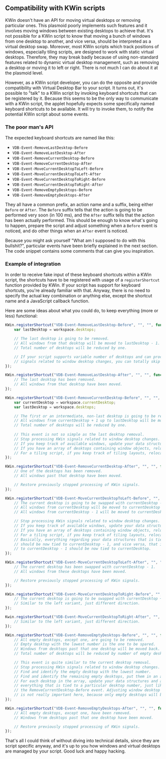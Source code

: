 ## Compatibility with KWin scripts
KWin doesn't have an API for moving virtual desktops or removing particular ones. This plasmoid poorly implements such features and it involves moving windows between existing desktops to achieve that. It's not possible for a KWin script to know that moving a bunch of windows from one desktop to another, and vice versa, should be interpreted as a virtual desktop swap. Moreover, most KWin scripts which track positions of windows, especially tiling scripts, are designed to work with static virtual desktops. Therefore, they may break badly because of using non-standard features related to dynamic virtual desktop management, such as removing a desktop or moving it to left or right. There is not much I can do about it at the plasmoid level.

However, as a KWin script developer, you can do the opposite and provide compatibility with Virtual Desktop Bar to your script. It turns out, it's possible to "talk" to a KWin script by invoking keyboard shortcuts that can be registered by it. Because this seems to be the only way to communicate with a KWin script, the applet hopefully expects some specifically named keyboard shortcuts to be available. It will try to invoke them, to notify the potential KWin script about some events.

### The poor man's API
The expected keyboard shortcuts are named like this:
* `VDB-Event-RemoveLastDesktop-Before`
* `VDB-Event-RemoveLastDesktop-After`
* `VDB-Event-RemoveCurrentDesktop-Before`
* `VDB-Event-RemoveCurrentDesktop-After`
* `VDB-Event-MoveCurrentDesktopToLeft-Before`
* `VDB-Event-MoveCurrentDesktopToLeft-After`
* `VDB-Event-MoveCurrentDesktopToRight-Before`
* `VDB-Event-MoveCurrentDesktopToRight-After`
* `VDB-Event-RemoveEmptyDesktops-Before`
* `VDB-Event-RemoveEmptyDesktops-After`

They all have a common prefix, an action name and a suffix, being either `Before` or `After`. The `Before` suffix tells that the action is going to be performed very soon (in 100 ms), and the `After` suffix tells that the action has been actually performed. This should be enough to know what's going to happen, prepare the script and adjust something when a `Before` event is noticed, and do other things when an `After` event is noticed.

Because you might ask yourself "What am I supposed to do with this bullshit?", particular events have been briefly explained in the next section. The code snippet contains some comments that can give you inspiration.

### Example of integration
In order to receive fake input of these keyboard shortcuts within a KWin script, the shortcuts have to be registered with usage of a `registerShortcut` function provided by KWin. If your script has support for keyboard shortcuts, you're already familiar with that. Anyway, there is no need to specify the actual key combination or anything else, except the shortcut name and a JavaScript callback function.

Here are some ideas about what you could do, to keep everything (more or less) functional:
```javascript
KWin.registerShortcut("VDB-Event-RemoveLastDesktop-Before", "", "", function() {
    var lastDesktop = workspace.desktops;

    // The last desktop is going to be removed.
    // All windows from that desktop will be moved to lastDesktop - 1.
    // Total number of desktops will be reduced by one.

    // If your script supports variable number of desktops and can process KWin
    // signals related to window desktop changes, you can totally skip this event.
});

KWin.registerShortcut("VDB-Event-RemoveLastDesktop-After", "", "", function() {
    // The last desktop has been removed.
    // All windows from that desktop have been moved.
});

KWin.registerShortcut("VDB-Event-RemoveCurrentDesktop-Before", "", "", function() {
    var currentDesktop = workspace.currentDesktop;
    var lastDesktop = workspace.desktops;

    // The first or an intermediate, non-last desktop is going to be removed.
    // All windows from currentDesktop + 1 up to lastDesktop will be moved one desktop back.
    // Total number of desktops will be reduced by one.
    
    // This event is not so simple as the last desktop removal.
    // Stop processing KWin signals related to window desktop changes.
    // If you keep track of available windows, update your data structures.
    // If you have an array of desktops containing window objects, relocate them.
    // For a tiling script, if you keep track of tiling layouts, relocate them as well.
});

KWin.registerShortcut("VDB-Event-RemoveCurrentDesktop-After", "", "", function() {
    // One of the desktops has been removed.
    // All windows past that desktop have been moved.

    // Restore previously stopped processing of KWin signals.
});

KWin.registerShortcut("VDB-Event-MoveCurrentDesktopToLeft-Before", "", "", function() {
    // The current desktop is going to be swapped with currentDesktop - 1.
    // All windows from currentDesktop will be moved to currentDesktop - 1.
    // All windows from currentDesktop - 1 will be moved to currentDesktop.

    // Stop processing KWin signals related to window desktop changes.
    // If you keep track of available windows, update your data structures.
    // If you have an array of desktops containing window objects, relocate them.
    // For a tiling script, if you keep track of tiling layouts, relocate them as well.
    // Basically, everything regarding your data structures that is tied to currentDesktop
    // should be now tied to currentDesktop - 1, and vice versa, that is, everything tied
    // to currentDesktop - 1 should be now tied to currentDesktop.
});

KWin.registerShortcut("VDB-Event-MoveCurrentDesktopToLeft-After", "", "", function() {
    // The current desktop has been swapped with currentDesktop - 1.
    // All windows from these desktops have been moved.

    // Restore previously stopped processing of KWin signals.
});

KWin.registerShortcut("VDB-Event-MoveCurrentDesktopToRight-Before", "", "", function() {
    // The current desktop is going to be swapped with currentDesktop + 1.
    // Similar to the left variant, just different direction.
});

Kwin.registerShortcut("VDB-Event-MoveCurrentDesktopToRight-After", "", "", function() {
    // Similar to the left variant, just different direction.
});

KWin.registerShortcut("VDB-Event-RemoveEmptyDesktops-Before", "", "", function() {
    // All empty desktops, except one, are going to be removed.
    // Empty desktop with the lowest number is the one to be spared.
    // Windows from desktops past that one desktop will be moved back.
    // Total number of desktops will be reduced by number of empty desktops - 1.

    // This event is quite similar to the current desktop removal.
    // Stop processing KWin signals related to window desktop changes.
    // Find and identify the empty desktop with the lowest number.
    // Find and identify the remaining empty desktops, put them in an array.
    // For each desktop in the array, update your data structures and adjust
    // everything that is tied to a particular desktop number, just like in
    // the RemoveCurrentDesktop-Before event. Adjusting window desktop changes
    // is not really important here, because only empty desktops will be removed.
});

KWin.registerShortcut("VDB-Event-RemoveEmptyDesktops-After", "", "", function() {
    // All empty desktops, except one, have been removed.
    // Windows from desktops past that one desktop have been moved.

    // Restore previously stopped processing of KWin signals.
});
```

That's all I could think of without diving into technical details, since they are script specific anyway, and it's up to you how windows and virtual desktops are managed by your script. Good luck and happy hacking.
